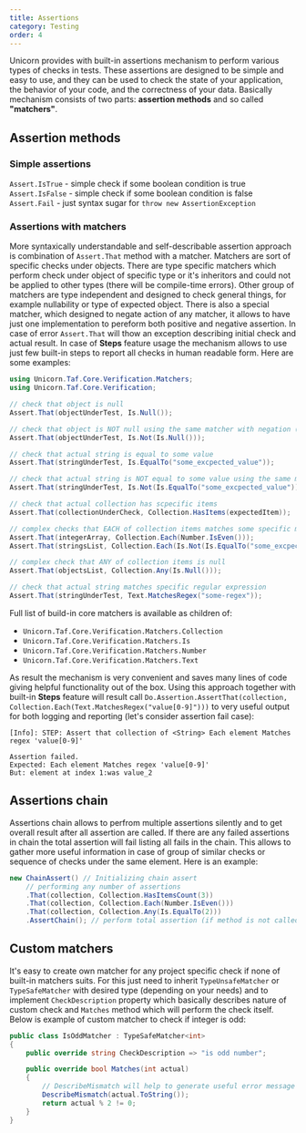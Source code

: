 ```yaml
---
title: Assertions
category: Testing
order: 4
---
```


Unicorn provides with built-in assertions mechanism to perform various types of checks in tests. These assertions are designed to be simple and easy to use, and they can be used to check the state of your application, the behavior of your code, and the correctness of your data.
Basically mechanism consists of two parts: **assertion methods** and so called **"matchers"**.

## Assertion methods

### Simple assertions
`Assert.IsTrue` - simple check if some boolean condition is true  
`Assert.IsFalse` - simple check if some boolean condition is false  
`Assert.Fail` - just syntax sugar for `throw new AssertionException`

### Assertions with matchers
More syntaxically understandable and self-describable assertion approach is combination of `Assert.That` method with a matcher. Matchers are sort of specific checks under objects. There are type specific matchers which perform check under object of specific type or it's inheritors and could not be applied to other types (there will be compile-time errors). Other group of matchers are type independent and designed to check general things, for example nullability or type of expected object. There is also a special matcher, which designed to negate action of any matcher, it allows to have just one implementation to pereform both positive and negative assertion. In case of error `Assert.That` will thow an exception describing initial check and actual result. In case of **Steps** feature usage the mechanism allows to use just few built-in steps to report all checks in human readable form.
Here are some examples:

```csharp
using Unicorn.Taf.Core.Verification.Matchers;
using Unicorn.Taf.Core.Verification;

// check that object is null
Assert.That(objectUnderTest, Is.Null());

// check that object is NOT null using the same matcher with negation (Is.Not matcher)
Assert.That(objectUnderTest, Is.Not(Is.Null()));

// check that actual string is equal to some value
Assert.That(stringUnderTest, Is.EqualTo("some_excpected_value"));

// check that actual string is NOT equal to some value using the same matcher with negation (Is.Not matcher)
Assert.That(stringUnderTest, Is.Not(Is.EqualTo("some_excpected_value")));

// check that actual collection has scpecific items
Assert.That(collectionUnderCheck, Collection.HasItems(expectedItem));

// complex checks that EACH of collection items matches some specific matcher
Assert.That(integerArray, Collection.Each(Number.IsEven()));
Assert.That(stringsList, Collection.Each(Is.Not(Is.EqualTo("some_excpected_value"))));

// complex check that ANY of collection items is null
Assert.That(objectsList, Collection.Any(Is.Null()));

// check that actual string matches specific regular expression
Assert.That(stringUnderTest, Text.MatchesRegex("some-regex"));
```

Full list of build-in core matchers is available as children of:
 - `Unicorn.Taf.Core.Verification.Matchers.Collection`
 - `Unicorn.Taf.Core.Verification.Matchers.Is`
 - `Unicorn.Taf.Core.Verification.Matchers.Number`
 - `Unicorn.Taf.Core.Verification.Matchers.Text`

As result the mechanism is very convenient and saves many lines of code giving helpful functionality out of the box. Using this approach together with built-in **Steps** feature will result call `Do.Assertion.AssertThat(collection, Collection.Each(Text.MatchesRegex("value[0-9]")))` to very useful output for both logging and reporting (let's consider assertion fail case):

```
[Info]: STEP: Assert that collection of <String> Each element Matches regex 'value[0-9]'

Assertion failed.
Expected: Each element Matches regex 'value[0-9]'
But: element at index 1:was value_2
```

## Assertions chain
Assertions chain allows to perfrom multiple assertions silently and to get overall result after all assertion are called. If there are any failed assertions in chain the total assertion will fail listing all fails in the chain. This allows to gather more useful information in case of group of similar checks or sequence of checks under the same element.
Here is an example:

```csharp
new ChainAssert() // Initializing chain assert
    // performing any number of assertions
    .That(collection, Collection.HasItemsCount(3))
    .That(collection, Collection.Each(Number.IsEven()))
    .That(collection, Collection.Any(Is.EqualTo(2)))
    .AssertChain(); // perform total assertion (if method is not called, child assertion results will be ignored)
```

## Custom matchers

It's easy to create own matcher for any project specific check if none of built-in matchers suits. For this just need to inherit `TypeUnsafeMatcher` or `TypeSafeMatcher` with desired type (depending on your needs) and to implement `CheckDescription` property which basically describes nature of custom check and `Matches` method which will perform the check itself. Below is example of custom matcher to check if integer is odd:

```csharp
public class IsOddMatcher : TypeSafeMatcher<int>
{
    public override string CheckDescription => "is odd number";

    public override bool Matches(int actual)
    {
        // DescribeMismatch will help to generate useful error message describing actual state object under check
        DescribeMismatch(actual.ToString());
        return actual % 2 != 0;
    }
}
```